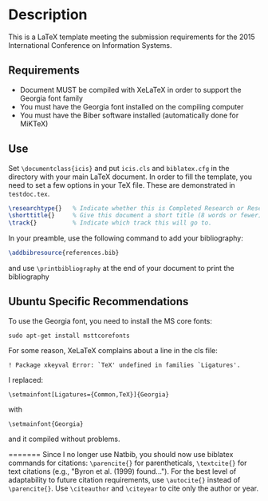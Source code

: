 # Description
This is a LaTeX template meeting the submission requirements
for the 2015 International Conference on Information Systems.

## Requirements
* Document MUST be compiled with XeLaTeX in order to support the Georgia font
family
* You must have the Georgia font installed on the compiling computer
* You must have the Biber software installed (automatically done for MiKTeX)

## Use
Set `\documentclass{icis}` and put `icis.cls` and `biblatex.cfg` in the directory with
your main LaTeX document. In order to fill the template, you need to set a few
options in your TeX file. These are demonstrated in `testdoc.tex`.

```latex
\researchtype{}   % Indicate whether this is Completed Research or Research in Progress
\shorttitle{}     % Give this document a short title (8 words or fewer)
\track{}          % Indicate which track this will go to.
```
In your preamble, use the following command to add your bibliography:

```latex
\addbibresource{references.bib}
```

and use `\printbibliography` at the end of your document to print the bibliography

## Ubuntu Specific Recommendations 

To use the Georgia font, you need to install the MS core fonts:

    sudo apt-get install msttcorefonts

For some reason, XeLaTeX complains about a line in the cls file: 
    
    ! Package xkeyval Error: `TeX' undefined in families `Ligatures'.

I replaced:
    
    \setmainfont[Ligatures={Common,TeX}]{Georgia}

with 

    \setmainfont{Georgia}

and it compiled without problems. 

=======
Since I no longer use Natbib, you should now use biblatex commands for
citations: `\parencite{}` for parentheticals, `\textcite{}` for text citations
(e.g., "Byron et al. (1999) found..."). For the best level of adaptability to
future citation requirements, use `\autocite{}` instead of `\parencite{}`. Use
`\citeauthor` and `\citeyear` to cite only the author or year.

